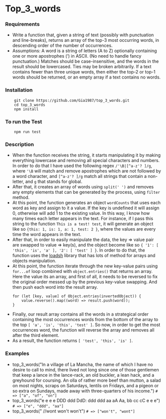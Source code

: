 # Top_3_words

### Requirements

- Write a function that, given a string of text (possibly with punctuation and
line-breaks), returns an array of the top-3 most occurring words, in descending
order of the number of occurrences.
- Assumptions: A word is a string of letters (A to Z) optionally containing one or
more apostrophes (’) in ASCII. (No need to handle fancy punctuation.) Matches
should be case-insensitive, and the words in the result should be lowercased.
Ties may be broken arbitrarily. If a text contains fewer than three unique words,
then either the top-2 or top-1 words should be returned, or an empty array if a
text contains no words.

### Installation
```
    git clone https://github.com/Gia1987/top_3_words.git
    cd top_3_words
    npm install
```

### To run the Test
```
    npm run test
```
### Description 

- When the function receives the string, it starts manipulating it by making everything lowercase and removing all special characters and numbers.
In order to do that I have used the following regex ```/'\B|[^a-z'? ]/g```, where ```'\B``` will match and remove apostrophes which are not followed by a word character, and ```[^a-z'? ]/g``` match all strings that contain a non-letter, and ```g``` that stands for global.
- After that, it creates an array of words using ```split(' ')``` and removes any empty elements that can be generated by the process, using ```filter``` method.
- At this point, the function generates an object ```wordCounts``` that uses each word as key and assign to it a value. If the key is undefined it will assign 0, otherwise will add 1 to the existing value. In this way, I know how many times each letter appears in the text. For instance, if I pass this string to the function ```This is a test! test```, it will generate an object like so ```{this: 1, is: 1, a: 1, test: 2 }```, where the values are every time the word appears in the text.  
- After that, in order to easily manipulate the data, the key => value pair are swapped to value => key(s),
and the object become like so ```{ '1': [ 'this', 'is', 'a' ], '2': [ 'test' ] }```. In order to do that, the function uses the [loadsh](https://www.npmjs.com/package/lodash) library that has lots of method for arrays and objects manipulation.
- At this point, the function iterate through the new key-value pairs using ```for...of``` loop combined with ```object.entries()``` that returns an array. Here the value its an array, and first of all, it needs to be reversed to fix the original order messed up by the previous key-value swapping. And then push each word into the result array.
    ```
    for (let [key, value] of Object.entries(invertedObject)) { 
        value.reverse().map((word) => result.push(word));
    }
    ```
- Finally, our result array contains all the words in a strategical order containing the most occurrences words from the bottom of the array to the top 
```[ 'a', 'is', 'this', 'test' ]```. 
So now, in order to get the most occurrences word, the function will reverse the array and removes all after the third element.
- As a result, the function returns ```[ 'test', 'this', 'is' ]```.

### Examples

- top_3_words("In a village of La Mancha, the name of which I have
no desire to call to
mind, there lived not long since one of those gentlemen that keep a lance
in the lance-rack, an old buckler, a lean hack, and a greyhound for
coursing. An olla of rather more beef than mutton, a salad on most
nights, scraps on Saturdays, lentils on Fridays, and a pigeon or so extra
on Sundays, made away with three-quarters of his income.")
``` # => ["a", "of", "on"] ```
- top_3_words("e e e e DDD ddd DdD: ddd ddd aa aA Aa, bb cc cC e e e")
``` # => ["e", "ddd", "aa"] ```
- top_3_words(" //wont won't won't")
``` # => ["won't", "wont"] ```




